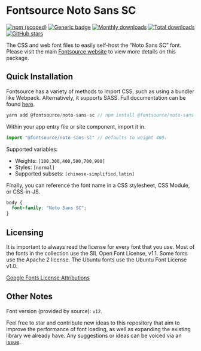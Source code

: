 # Fontsource Noto Sans SC

[![npm (scoped)](https://img.shields.io/npm/v/@fontsource/noto-sans-sc?color=brightgreen)](https://www.npmjs.com/package/@fontsource/noto-sans-sc) [![Generic badge](https://img.shields.io/badge/fontsource-passing-brightgreen)](https://github.com/fontsource/fontsource) [![Monthly downloads](https://badgen.net/npm/dm/@fontsource/noto-sans-sc)](https://github.com/fontsource/fontsource) [![Total downloads](https://badgen.net/npm/dt/@fontsource/noto-sans-sc)](https://github.com/fontsource/fontsource) [![GitHub stars](https://img.shields.io/github/stars/fontsource/fontsource.svg?style=social&label=Star)](https://github.com/fontsource/fontsource/stargazers)

The CSS and web font files to easily self-host the “Noto Sans SC” font. Please visit the main [Fontsource website](https://fontsource.org/fonts/noto-sans-sc) to view more details on this package.

## Quick Installation

Fontsource has a variety of methods to import CSS, such as using a bundler like Webpack. Alternatively, it supports SASS. Full documentation can be found [here](https://fontsource.org/docs/introduction).

```javascript
yarn add @fontsource/noto-sans-sc // npm install @fontsource/noto-sans-sc
```

Within your app entry file or site component, import it in.

```javascript
import "@fontsource/noto-sans-sc" // Defaults to weight 400.
```

Supported variables:

- Weights: `[100,300,400,500,700,900]`
- Styles: `[normal]`
- Supported subsets: `[chinese-simplified,latin]`

Finally, you can reference the font name in a CSS stylesheet, CSS Module, or CSS-in-JS.

```css
body {
  font-family: "Noto Sans SC";
}
```

## Licensing

It is important to always read the license for every font that you use.
Most of the fonts in the collection use the SIL Open Font License, v1.1. Some fonts use the Apache 2 license. The Ubuntu fonts use the Ubuntu Font License v1.0.

[Google Fonts License Attributions](https://fonts.google.com/attribution)

## Other Notes

Font version (provided by source): `v12`.

Feel free to star and contribute new ideas to this repository that aim to improve the performance of font loading, as well as expanding the existing library we already have. Any suggestions or ideas can be voiced via an [issue](https://github.com/fontsource/fontsource/issues).
